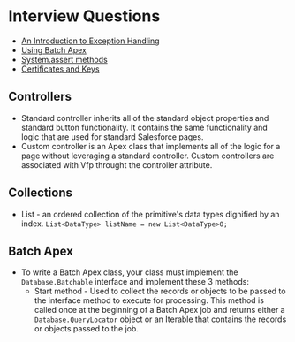 # Interview Questions
* [An Introduction to Exception Handling](https://developer.salesforce.com/page/An_Introduction_to_Exception_Handling)
* [Using Batch Apex](https://developer.salesforce.com/docs/atlas.en-us.apexcode.meta/apexcode/apex_batch_interface.htm)
* [System.assert methods](https://developer.salesforce.com/forums/?id=906F00000008x42IAA)
* [Certificates and Keys](https://help.salesforce.com/articleView?id=security_keys_about.htm&type=5)

## Controllers
* Standard controller inherits all of the standard object properties and standard button functionality.  It contains the same functionality and logic that are used for standard Salesforce pages.
* Custom controller is an Apex class that implements all of the logic for a page without leveraging a standard controller.  Custom controllers are associated with Vfp throught the controller attribute.

## Collections
* List - an ordered collection of the primitive's data types dignified by an index.
      `List<DataType> listName = new List<DataType>0;`

## Batch Apex
* To write a Batch Apex class, your class must implement the `Database.Batchable` interface and implement these 3 methods:
    * Start method - Used to collect the records or objects to be passed to the interface method to execute for processing.  This method is called once at the beginning of a Batch Apex job and returns either a `Database.QueryLocator` object or an Iterable that contains the records or objects passed to the job.
